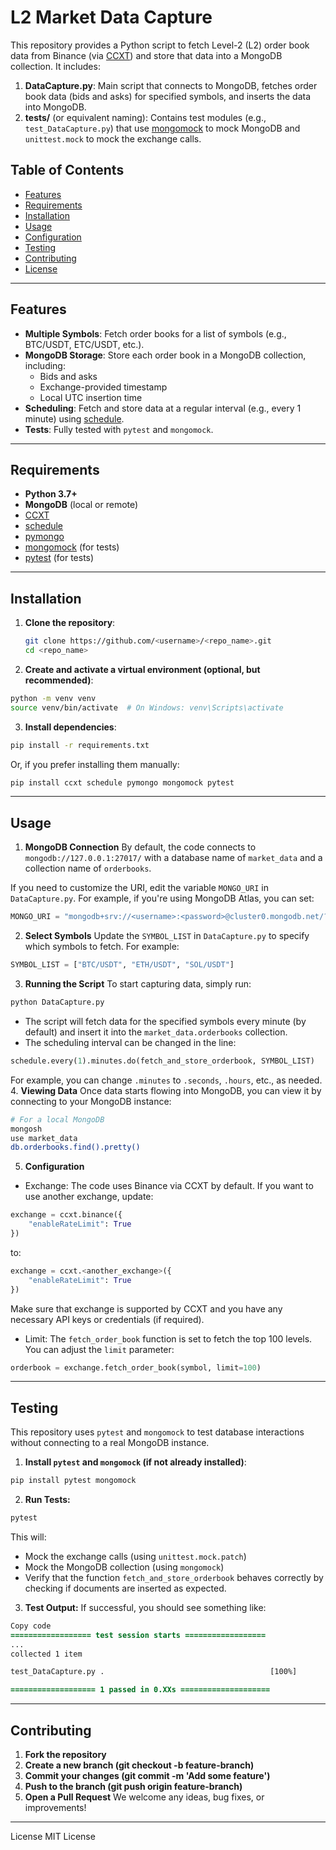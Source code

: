 # L2 Market Data Capture

This repository provides a Python script to fetch Level-2 (L2) order book data from Binance (via [CCXT](https://github.com/ccxt/ccxt)) and store that data into a MongoDB collection. It includes:

1. **DataCapture.py**: Main script that connects to MongoDB, fetches order book data (bids and asks) for specified symbols, and inserts the data into MongoDB.  
2. **tests/** (or equivalent naming): Contains test modules (e.g., `test_DataCapture.py`) that use [mongomock](https://github.com/mongomock/mongomock) to mock MongoDB and `unittest.mock` to mock the exchange calls.

## Table of Contents
- [Features](#features)
- [Requirements](#requirements)
- [Installation](#installation)
- [Usage](#usage)
- [Configuration](#configuration)
- [Testing](#testing)
- [Contributing](#contributing)
- [License](#license)

---

## Features

- **Multiple Symbols**: Fetch order books for a list of symbols (e.g., BTC/USDT, ETC/USDT, etc.).  
- **MongoDB Storage**: Store each order book in a MongoDB collection, including:
  - Bids and asks  
  - Exchange-provided timestamp  
  - Local UTC insertion time  
- **Scheduling**: Fetch and store data at a regular interval (e.g., every 1 minute) using [schedule](https://github.com/dbader/schedule).
- **Tests**: Fully tested with `pytest` and `mongomock`.

---

## Requirements

- **Python 3.7+**  
- **MongoDB** (local or remote)  
- [CCXT](https://github.com/ccxt/ccxt)  
- [schedule](https://github.com/dbader/schedule)  
- [pymongo](https://pypi.org/project/pymongo/)  
- [mongomock](https://github.com/mongomock/mongomock) (for tests)  
- [pytest](https://docs.pytest.org/) (for tests)  

---

## Installation

1. **Clone the repository**:
   ```bash
   git clone https://github.com/<username>/<repo_name>.git
   cd <repo_name>
   ```

2. **Create and activate a virtual environment (optional, but recommended)**:

```bash
python -m venv venv
source venv/bin/activate  # On Windows: venv\Scripts\activate
```
3. **Install dependencies**:

```bash
pip install -r requirements.txt
```

Or, if you prefer installing them manually:

```bash
pip install ccxt schedule pymongo mongomock pytest
```
---
## Usage
1. **MongoDB Connection**
By default, the code connects to `mongodb://127.0.0.1:27017/` with a database name of `market_data` and a collection name of `orderbooks`.

If you need to customize the URI, edit the variable `MONGO_URI` in `DataCapture.py`. For example, if you're using MongoDB Atlas, you can set:

```python
MONGO_URI = "mongodb+srv://<username>:<password>@cluster0.mongodb.net/?retryWrites=true&w=majority"
```
2. **Select Symbols**
Update the `SYMBOL_LIST` in `DataCapture.py` to specify which symbols to fetch. For example:

```python
SYMBOL_LIST = ["BTC/USDT", "ETH/USDT", "SOL/USDT"]
```
3. **Running the Script**
To start capturing data, simply run:

```bash
python DataCapture.py
```
- The script will fetch data for the specified symbols every minute (by default) and insert it into the `market_data.orderbooks` collection.
- The scheduling interval can be changed in the line:

```python
schedule.every(1).minutes.do(fetch_and_store_orderbook, SYMBOL_LIST)
```
For example, you can change `.minutes` to `.seconds`, `.hours`, etc., as needed.
4. **Viewing Data**
Once data starts flowing into MongoDB, you can view it by connecting to your MongoDB instance:

```bash
# For a local MongoDB
mongosh
use market_data
db.orderbooks.find().pretty()
```
5. **Configuration**
- Exchange:
The code uses Binance via CCXT by default. If you want to use another exchange, update:

```python
exchange = ccxt.binance({
    "enableRateLimit": True
})
```
to:

```python
exchange = ccxt.<another_exchange>({
    "enableRateLimit": True
})
```
Make sure that exchange is supported by CCXT and you have any necessary API keys or credentials (if required).

- Limit:
The `fetch_order_book` function is set to fetch the top 100 levels. You can adjust the `limit` parameter:

```python
orderbook = exchange.fetch_order_book(symbol, limit=100)
```
---
## Testing
This repository uses `pytest` and `mongomock` to test database interactions without connecting to a real MongoDB instance.

1. **Install `pytest` and `mongomock` (if not already installed)**:

```bash
pip install pytest mongomock
```
2. **Run Tests:**

```bash
pytest
```

This will:

- Mock the exchange calls (using `unittest.mock.patch`)
- Mock the MongoDB collection (using `mongomock`)
- Verify that the function `fetch_and_store_orderbook` behaves correctly by checking if documents are inserted as expected.
3. **Test Output:**
If successful, you should see something like:

```diff
Copy code
================== test session starts ==================
...
collected 1 item

test_DataCapture.py .                                     [100%]

=================== 1 passed in 0.XXs ====================
```
---
## Contributing
1. **Fork the repository**
2. **Create a new branch (git checkout -b feature-branch)**
3. **Commit your changes (git commit -m 'Add some feature')**
4. **Push to the branch (git push origin feature-branch)**
5. **Open a Pull Request**
We welcome any ideas, bug fixes, or improvements!
---
License
MIT License
